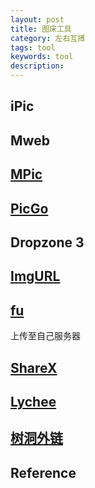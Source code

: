 ```yaml
---
layout: post
title: 图床工具
category: 左右互搏
tags: tool
keywords: tool
description: 
---
```


## iPic

## Mweb

## [MPic](http://mpic.lzhaofu.cn/)

## [PicGo](https://github.com/Molunerfinn/PicGo)

## Dropzone 3

## [ImgURL](https://github.com/helloxz/imgurl)

## [fu](https://github.com/klesh/fu)

上传至自己服务器

## [ShareX](https://github.com/ShareX/ShareX)

## [Lychee](https://github.com/electerious/Lychee)

## [树洞外链](https://github.com/HFO4/shudong-share)

## Reference

